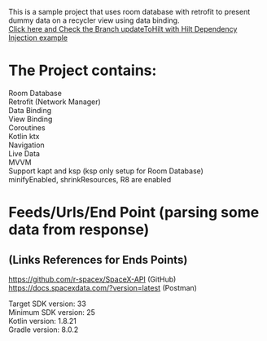 This is a sample project that uses room database with retrofit to present dummy data on a recycler view using data binding. <br />
[Click here and Check the Branch updateToHilt with Hilt Dependency Injection example](https://github.com/NicosNicolaou16/SampleRoomDatabaseWithRetrofit/tree/updateToHilt)

# The Project contains:
Room Database <br />
Retrofit (Network Manager) <br />
Data Binding <br />
View Binding <br />
Coroutines <br />
Kotlin ktx <br />
Navigation <br />
Live Data <br />
MVVM <br />
Support kapt and ksp (ksp only setup for Room Database) <br />
minifyEnabled, shrinkResources, R8 are enabled <br />

# Feeds/Urls/End Point (parsing some data from response)
## (Links References for Ends Points)
https://github.com/r-spacex/SpaceX-API (GitHub) <br />
https://docs.spacexdata.com/?version=latest (Postman) <br />

Target SDK version: 33 <br />
Minimum SDK version: 25 <br />
Kotlin version: 1.8.21 <br />
Gradle version: 8.0.2 <br />